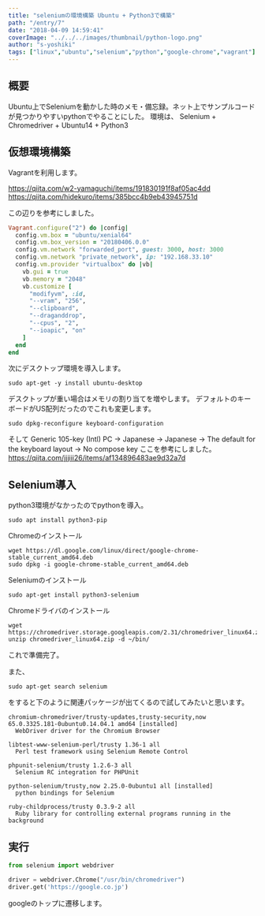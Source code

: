 ```yaml
---
title: "seleniumの環境構築 Ubuntu + Python3で構築"
path: "/entry/7"
date: "2018-04-09 14:59:41"
coverImage: "../../../images/thumbnail/python-logo.png"
author: "s-yoshiki"
tags: ["linux","ubuntu","selenium","python","google-chrome","vagrant"]
---
```

## 概要

Ubuntu上でSeleniumを動かした時のメモ・備忘録。ネット上でサンプルコードが見つかりやすいpythonでやることにした。
環境は、 Selenium + Chromedriver + Ubuntu14 + Python3

## 仮想環境構築

Vagrantを利用します。

<a href="https://qiita.com/w2-yamaguchi/items/191830191f8af05ac4dd">
https://qiita.com/w2-yamaguchi/items/191830191f8af05ac4dd</a>

<a href="https://qiita.com/hidekuro/items/385bcc4b9eb43945751d">
https://qiita.com/hidekuro/items/385bcc4b9eb43945751d</a>

この辺りを参考にしました。

```ruby
Vagrant.configure("2") do |config|
  config.vm.box = "ubuntu/xenial64"
  config.vm.box_version = "20180406.0.0"
  config.vm.network "forwarded_port", guest: 3000, host: 3000
  config.vm.network "private_network", ip: "192.168.33.10"
  config.vm.provider "virtualbox" do |vb|
    vb.gui = true
    vb.memory = "2048"
    vb.customize [
      "modifyvm", :id,
      "--vram", "256",
      "--clipboard",
      "--draganddrop",
      "--cpus", "2",
      "--ioapic", "on"
    ]
  end
end
```

次にデスクトップ環境を導入します。

```shell
sudo apt-get -y install ubuntu-desktop
```

デスクトップが重い場合はメモリの割り当てを増やします。
デフォルトのキーボードがUS配列だったのでこれも変更します。

```shell
sudo dpkg-reconfigure keyboard-configuration
```

そして
Generic 105-key (Intl) PC → Japanese → Japanese → The default for the keyboard layout → No compose key
ここを参考にしました。
<a href="https://qiita.com/jjjiii26/items/af134896483ae9d32a7d">https://qiita.com/jjjiii26/items/af134896483ae9d32a7d</a>
## Selenium導入
python3環境がなかったのでpythonを導入。

```shell
sudo apt install python3-pip
```

Chromeのインストール

```shell
wget https://dl.google.com/linux/direct/google-chrome-stable_current_amd64.deb
sudo dpkg -i google-chrome-stable_current_amd64.deb
```

Seleniumのインストール

```shell
sudo apt-get install python3-selenium
```

Chromeドライバのインストール

```shell
wget https://chromedriver.storage.googleapis.com/2.31/chromedriver_linux64.zip
unzip chromedriver_linux64.zip -d ~/bin/
```

これで準備完了。

また、

```shell
sudo apt-get search selenium
```

をすると下のように関連パッケージが出てくるので試してみたいと思います。

```shell
chromium-chromedriver/trusty-updates,trusty-security,now 65.0.3325.181-0ubuntu0.14.04.1 amd64 [installed]
  WebDriver driver for the Chromium Browser

libtest-www-selenium-perl/trusty 1.36-1 all
  Perl test framework using Selenium Remote Control

phpunit-selenium/trusty 1.2.6-3 all
  Selenium RC integration for PHPUnit

python-selenium/trusty,now 2.25.0-0ubuntu1 all [installed]
  python bindings for Selenium

ruby-childprocess/trusty 0.3.9-2 all
  Ruby library for controlling external programs running in the background
```

## 実行

```python
from selenium import webdriver

driver = webdriver.Chrome("/usr/bin/chromedriver")
driver.get('https://google.co.jp')
```

googleのトップに遷移します。